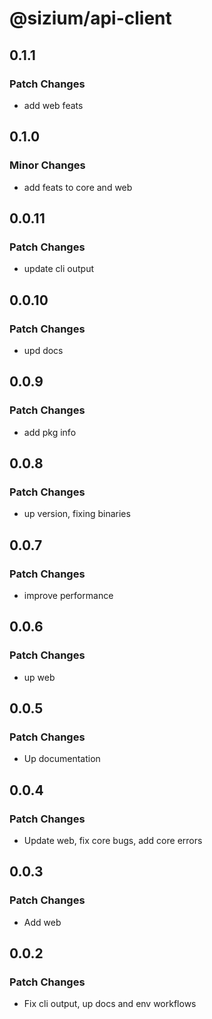 # @sizium/api-client

## 0.1.1

### Patch Changes

- add web feats

## 0.1.0

### Minor Changes

- add feats to core and web

## 0.0.11

### Patch Changes

- update cli output

## 0.0.10

### Patch Changes

- upd docs

## 0.0.9

### Patch Changes

- add pkg info

## 0.0.8

### Patch Changes

- up version, fixing binaries

## 0.0.7

### Patch Changes

- improve performance

## 0.0.6

### Patch Changes

- up web

## 0.0.5

### Patch Changes

- Up documentation

## 0.0.4

### Patch Changes

- Update web, fix core bugs, add core errors

## 0.0.3

### Patch Changes

- Add web

## 0.0.2

### Patch Changes

- Fix cli output, up docs and env workflows

